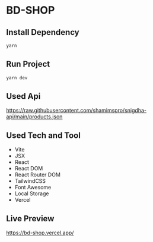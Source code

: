 # BD-SHOP

## Install Dependency
```bash
yarn
```

## Run Project
```bash
yarn dev
```

## Used Api
https://raw.githubusercontent.com/shamimspro/snigdha-api/main/products.json

## Used Tech and Tool
- Vite
- JSX
- React
- React DOM
- React Router DOM
- TailwindCSS
- Font Awesome
- Local Storage
- Vercel

## Live Preview
https://bd-shop.vercel.app/